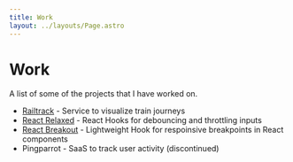 ```yaml
---
title: Work
layout: ../layouts/Page.astro
---
```


# Work

A list of some of the projects that I have worked on.

- <a href="https://railtrack.ch" target="_blank">Railtrack</a> - Service to visualize train journeys
- <a href="https://github.com/noahflk/react-relaxed" target="_blank">React Relaxed</a> - React Hooks for debouncing and throttling inputs
- <a href="https://github.com/noahflk/react-breakout" target="_blank">React Breakout</a> - Lightweight Hook for respoinsive breakpoints in React components
- Pingparrot - SaaS to track user activity (discontinued)
